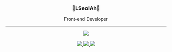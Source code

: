 <div align="center">
 
 ### 🐣LSeolAh🐥
 <p>Front-end Developer</p>
 
  ---
  <div>
    <img align="center"src="https://hits.seeyoufarm.com/api/count/incr/badge.svg?url=https%3A%2F%2Fgithub.com%2FLSeolAh&count_bg=%23171616&title_bg=%23000000&icon=github.svg&icon_color=%23E7E7E7&title=GitHub&edge_flat=false"/>
    <br>
    <br>
    <a href="mailto:snxwxh@gmail.com" target="_balnk">
      <img src="https://img.shields.io/badge/Gmail-red?style=flat&logo=Gmail&logoColor=white"/>
    </a>
    <a href="https://tar-snout-3bc.notion.site/SNXWXH-1d82d1f0bab14ce88043483b9c53ee32">
      <img src="https://img.shields.io/badge/Notion-white?style=flat&logo=Notion&logoColor=black&link=mailto:sualah0417@gmail.com"/>
    </a>
    <a href="https://velog.io/@snxwxh">
      <img src="https://img.shields.io/badge/Velog-20C997?style=flat&logo=Velog&logoColor=white"/>
    </a>
    <br>
<!--     <br>
    <a href="https://github.com/anuraghazra/github-readme-stats">
  <img src="https://github-readme-stats.vercel.app/api?username=SNXWXH&show_icons=true&theme=material-palenight&hide_border=true&bg_color=2c2c2c&icon_color=E5BF00&text_color=fff&title_color=E5BF00&count_private=true" width=47% />
</a>
<a>
<img width= "50%" src="https://github-readme-streak-stats.herokuapp.com?user=SNXWXH&theme=dark&hide_border=true&date_format=%5BY%20%5DM%20j&background=2C2C2C&ring=E5BF00&currStreakLabel=E5BF00&sideLabels=E5BF00&fire=E5BF00" />
</a> -->
<!-- <a href="https://github.com/ashutosh00710/github-readme-activity-graph">
<img src="https://github-readme-activity-graph.cyclic.app/graph?username=LSeolAh&theme=react-dark&bg_color=2c2c2c&hide_border=true&line=E5BF00&color=E5BF00" width=98%/>
</a> -->
    <!-- <img align="left"width= "363" height="120"src="https://github-readme-streak-stats.herokuapp.com/?user=LSeolAH&" alt="LSeolAh" /> -->
    <!-- <img align="right" src="https://github-readme-stats.vercel.app/api/top-langs/?username=LSeolAh&theme=dracula&exclude_repo=Computer-Science-Engineering,clone-zoom&hide=Procfile&layout=compact&langs_count=10"/> -->
  </div>
